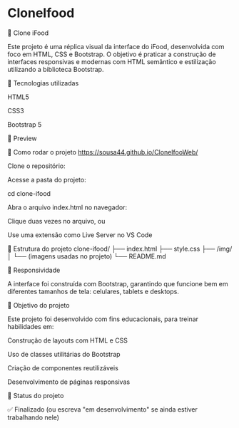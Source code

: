 ﻿# CloneIfood

 🍔 Clone iFood

Este projeto é uma réplica visual da interface do iFood, desenvolvida com foco em HTML, CSS e Bootstrap. O objetivo é praticar a construção de interfaces responsivas e modernas com HTML semântico e estilização utilizando a biblioteca Bootstrap.

🔧 Tecnologias utilizadas

HTML5

CSS3

Bootstrap 5

📸 Preview


🚀 Como rodar o projeto
https://sousa44.github.io/CloneIfooWeb/

Clone o repositório:




Acesse a pasta do projeto:

cd clone-ifood


Abra o arquivo index.html no navegador:

Clique duas vezes no arquivo, ou

Use uma extensão como Live Server no VS Code

📁 Estrutura do projeto
clone-ifood/
├── index.html
├── style.css
├── /img/
│   └── (imagens usadas no projeto)
└── README.md

📱 Responsividade

A interface foi construída com Bootstrap, garantindo que funcione bem em diferentes tamanhos de tela: celulares, tablets e desktops.

🎯 Objetivo do projeto

Este projeto foi desenvolvido com fins educacionais, para treinar habilidades em:

Construção de layouts com HTML e CSS

Uso de classes utilitárias do Bootstrap

Criação de componentes reutilizáveis

Desenvolvimento de páginas responsivas

📌 Status do projeto

✅ Finalizado (ou escreva "em desenvolvimento" se ainda estiver trabalhando nele)





